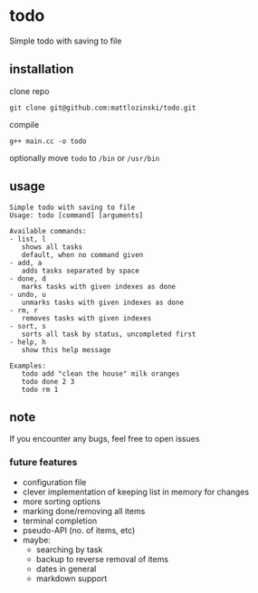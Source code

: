 # todo

Simple todo with saving to file

## installation

clone repo

`git clone git@github.com:mattlozinski/todo.git`

compile

`g++ main.cc -o todo`

optionally move `todo` to `/bin` or `/usr/bin`

## usage

```
Simple todo with saving to file
Usage: todo [command] [arguments]

Available commands:
- list, l
   shows all tasks
   default, when no command given
- add, a
   adds tasks separated by space
- done, d
   marks tasks with given indexes as done
- undo, u
   unmarks tasks with given indexes as done
- rm, r
   removes tasks with given indexes
- sort, s
   sorts all task by status, uncompleted first
- help, h
   show this help message

Examples:
   todo add "clean the house" milk oranges
   todo done 2 3
   todo rm 1
```

## note

If you encounter any bugs, feel free to open issues

### future features

- configuration file
- clever implementation of keeping list in memory for changes
- more sorting options
- marking done/removing all items
- terminal completion
- pseudo-API (no. of items, etc)
- maybe:
    - searching by task
    - backup to reverse removal of items
    - dates in general
    - markdown support

